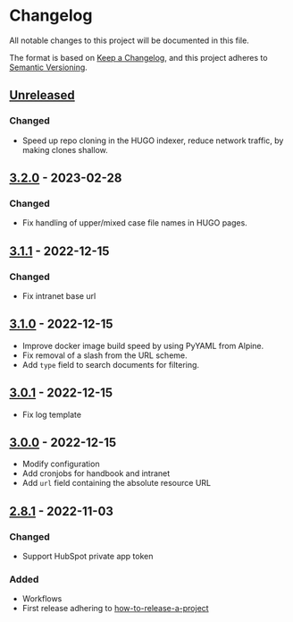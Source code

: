 # Changelog

All notable changes to this project will be documented in this file.

The format is based on [Keep a Changelog](https://keepachangelog.com/en/1.0.0/),
and this project adheres to [Semantic Versioning](https://semver.org/spec/v2.0.0.html).

## [Unreleased]

### Changed

- Speed up repo cloning in the HUGO indexer, reduce network traffic, by making clones shallow.

## [3.2.0] - 2023-02-28

### Changed

- Fix handling of upper/mixed case file names in HUGO pages.

## [3.1.1] - 2022-12-15

### Changed

- Fix intranet base url 

## [3.1.0] - 2022-12-15

- Improve docker image build speed by using PyYAML from Alpine.
- Fix removal of a slash from the URL scheme.
- Add `type` field to search documents for filtering.

## [3.0.1] - 2022-12-15

- Fix log template

## [3.0.0] - 2022-12-15

- Modify configuration
- Add cronjobs for handbook and intranet
- Add `url` field containing the absolute resource URL

## [2.8.1] - 2022-11-03

### Changed

- Support HubSpot private app token

### Added

- Workflows
- First release adhering to [how-to-release-a-project](https://intranet.giantswarm.io/docs/dev-and-releng/releases/how-to-release-a-project/)


[Unreleased]: https://github.com/giantswarm/docs-indexer/compare/v3.2.0...HEAD
[3.2.0]: https://github.com/giantswarm/docs-indexer/compare/v3.1.1...v3.2.0
[3.1.1]: https://github.com/giantswarm/docs-indexer/compare/v3.1.0...v3.1.1
[3.1.0]: https://github.com/giantswarm/docs-indexer/compare/v3.0.1...v3.1.0
[3.0.1]: https://github.com/giantswarm/docs-indexer/compare/v3.0.0...v3.0.1
[3.0.0]: https://github.com/giantswarm/docs-indexer/compare/v2.8.1...v3.0.0
[2.8.1]: https://github.com/giantswarm/docs-indexer/compare/v2.8.1...v2.8.1
